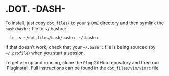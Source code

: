 # .DOT. -DASH-

To install, just copy `dot_files/` to your `$HOME` directory and then symlink the `bash/bashrc` file to ~/.bashrc:

```{.bash}
  ln -s ~/dot_files/bash/bashrc ~/.bashrc
```

If that doesn't work, check that your `~/.bashrc` file is being sourced (by `~/.profile`) when you start a session.

To get `vim` up and running, clone the `Plug` GitHub repository and then run :PlugInstall. 
Full instructions can be found in the `dot_files/vim/vimrc` file.

